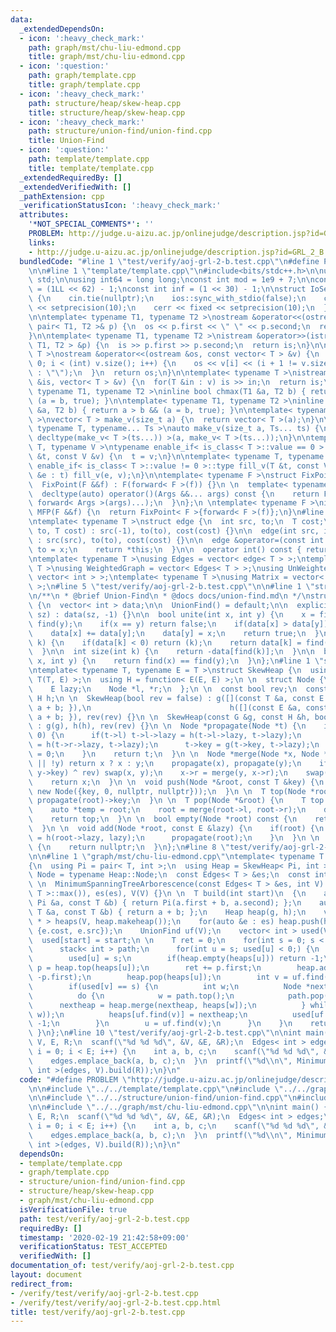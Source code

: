 ```yaml
---
data:
  _extendedDependsOn:
  - icon: ':heavy_check_mark:'
    path: graph/mst/chu-liu-edmond.cpp
    title: graph/mst/chu-liu-edmond.cpp
  - icon: ':question:'
    path: graph/template.cpp
    title: graph/template.cpp
  - icon: ':heavy_check_mark:'
    path: structure/heap/skew-heap.cpp
    title: structure/heap/skew-heap.cpp
  - icon: ':heavy_check_mark:'
    path: structure/union-find/union-find.cpp
    title: Union-Find
  - icon: ':question:'
    path: template/template.cpp
    title: template/template.cpp
  _extendedRequiredBy: []
  _extendedVerifiedWith: []
  _pathExtension: cpp
  _verificationStatusIcon: ':heavy_check_mark:'
  attributes:
    '*NOT_SPECIAL_COMMENTS*': ''
    PROBLEM: http://judge.u-aizu.ac.jp/onlinejudge/description.jsp?id=GRL_2_B
    links:
    - http://judge.u-aizu.ac.jp/onlinejudge/description.jsp?id=GRL_2_B
  bundledCode: "#line 1 \"test/verify/aoj-grl-2-b.test.cpp\"\n#define PROBLEM \"http://judge.u-aizu.ac.jp/onlinejudge/description.jsp?id=GRL_2_B\"\
    \n\n#line 1 \"template/template.cpp\"\n#include<bits/stdc++.h>\n\nusing namespace\
    \ std;\n\nusing int64 = long long;\nconst int mod = 1e9 + 7;\n\nconst int64 infll\
    \ = (1LL << 62) - 1;\nconst int inf = (1 << 30) - 1;\n\nstruct IoSetup {\n  IoSetup()\
    \ {\n    cin.tie(nullptr);\n    ios::sync_with_stdio(false);\n    cout << fixed\
    \ << setprecision(10);\n    cerr << fixed << setprecision(10);\n  }\n} iosetup;\n\
    \n\ntemplate< typename T1, typename T2 >\nostream &operator<<(ostream &os, const\
    \ pair< T1, T2 >& p) {\n  os << p.first << \" \" << p.second;\n  return os;\n\
    }\n\ntemplate< typename T1, typename T2 >\nistream &operator>>(istream &is, pair<\
    \ T1, T2 > &p) {\n  is >> p.first >> p.second;\n  return is;\n}\n\ntemplate< typename\
    \ T >\nostream &operator<<(ostream &os, const vector< T > &v) {\n  for(int i =\
    \ 0; i < (int) v.size(); i++) {\n    os << v[i] << (i + 1 != v.size() ? \" \"\
    \ : \"\");\n  }\n  return os;\n}\n\ntemplate< typename T >\nistream &operator>>(istream\
    \ &is, vector< T > &v) {\n  for(T &in : v) is >> in;\n  return is;\n}\n\ntemplate<\
    \ typename T1, typename T2 >\ninline bool chmax(T1 &a, T2 b) { return a < b &&\
    \ (a = b, true); }\n\ntemplate< typename T1, typename T2 >\ninline bool chmin(T1\
    \ &a, T2 b) { return a > b && (a = b, true); }\n\ntemplate< typename T = int64\
    \ >\nvector< T > make_v(size_t a) {\n  return vector< T >(a);\n}\n\ntemplate<\
    \ typename T, typename... Ts >\nauto make_v(size_t a, Ts... ts) {\n  return vector<\
    \ decltype(make_v< T >(ts...)) >(a, make_v< T >(ts...));\n}\n\ntemplate< typename\
    \ T, typename V >\ntypename enable_if< is_class< T >::value == 0 >::type fill_v(T\
    \ &t, const V &v) {\n  t = v;\n}\n\ntemplate< typename T, typename V >\ntypename\
    \ enable_if< is_class< T >::value != 0 >::type fill_v(T &t, const V &v) {\n  for(auto\
    \ &e : t) fill_v(e, v);\n}\n\ntemplate< typename F >\nstruct FixPoint : F {\n\
    \  FixPoint(F &&f) : F(forward< F >(f)) {}\n \n  template< typename... Args >\n\
    \  decltype(auto) operator()(Args &&... args) const {\n    return F::operator()(*this,\
    \ forward< Args >(args)...);\n  }\n};\n \ntemplate< typename F >\ninline decltype(auto)\
    \ MFP(F &&f) {\n  return FixPoint< F >{forward< F >(f)};\n}\n#line 1 \"graph/template.cpp\"\
    \ntemplate< typename T >\nstruct edge {\n  int src, to;\n  T cost;\n\n  edge(int\
    \ to, T cost) : src(-1), to(to), cost(cost) {}\n\n  edge(int src, int to, T cost)\
    \ : src(src), to(to), cost(cost) {}\n\n  edge &operator=(const int &x) {\n   \
    \ to = x;\n    return *this;\n  }\n\n  operator int() const { return to; }\n};\n\
    \ntemplate< typename T >\nusing Edges = vector< edge< T > >;\ntemplate< typename\
    \ T >\nusing WeightedGraph = vector< Edges< T > >;\nusing UnWeightedGraph = vector<\
    \ vector< int > >;\ntemplate< typename T >\nusing Matrix = vector< vector< T >\
    \ >;\n#line 5 \"test/verify/aoj-grl-2-b.test.cpp\"\n\n#line 1 \"structure/union-find/union-find.cpp\"\
    \n/**\n * @brief Union-Find\n * @docs docs/union-find.md\n */\nstruct UnionFind\
    \ {\n  vector< int > data;\n\n  UnionFind() = default;\n\n  explicit UnionFind(size_t\
    \ sz) : data(sz, -1) {}\n\n  bool unite(int x, int y) {\n    x = find(x), y =\
    \ find(y);\n    if(x == y) return false;\n    if(data[x] > data[y]) swap(x, y);\n\
    \    data[x] += data[y];\n    data[y] = x;\n    return true;\n  }\n\n  int find(int\
    \ k) {\n    if(data[k] < 0) return (k);\n    return data[k] = find(data[k]);\n\
    \  }\n\n  int size(int k) {\n    return -data[find(k)];\n  }\n\n  bool same(int\
    \ x, int y) {\n    return find(x) == find(y);\n  }\n};\n#line 1 \"structure/heap/skew-heap.cpp\"\
    \ntemplate< typename T, typename E = T >\nstruct SkewHeap {\n  using G = function<\
    \ T(T, E) >;\n  using H = function< E(E, E) >;\n \n  struct Node {\n    T key;\n\
    \    E lazy;\n    Node *l, *r;\n  };\n \n  const bool rev;\n  const G g;\n  const\
    \ H h;\n \n  SkewHeap(bool rev = false) : g([](const T &a, const E &b) { return\
    \ a + b; }),\n                               h([](const E &a, const E &b) { return\
    \ a + b; }), rev(rev) {}\n \n  SkewHeap(const G &g, const H &h, bool rev = false)\
    \ : g(g), h(h), rev(rev) {}\n \n  Node *propagate(Node *t) {\n    if(t->lazy !=\
    \ 0) {\n      if(t->l) t->l->lazy = h(t->l->lazy, t->lazy);\n      if(t->r) t->r->lazy\
    \ = h(t->r->lazy, t->lazy);\n      t->key = g(t->key, t->lazy);\n      t->lazy\
    \ = 0;\n    }\n    return t;\n  }\n \n  Node *merge(Node *x, Node *y) {\n    if(!x\
    \ || !y) return x ? x : y;\n    propagate(x), propagate(y);\n    if((x->key >\
    \ y->key) ^ rev) swap(x, y);\n    x->r = merge(y, x->r);\n    swap(x->l, x->r);\n\
    \    return x;\n  }\n \n  void push(Node *&root, const T &key) {\n    root = merge(root,\
    \ new Node({key, 0, nullptr, nullptr}));\n  }\n \n  T top(Node *root) {\n    return\
    \ propagate(root)->key;\n  }\n \n  T pop(Node *&root) {\n    T top = propagate(root)->key;\n\
    \    auto *temp = root;\n    root = merge(root->l, root->r);\n    delete temp;\n\
    \    return top;\n  }\n \n  bool empty(Node *root) const {\n    return !root;\n\
    \  }\n \n  void add(Node *root, const E &lazy) {\n    if(root) {\n      root->lazy\
    \ = h(root->lazy, lazy);\n      propagate(root);\n    }\n  }\n \n  Node *makeheap()\
    \ {\n    return nullptr;\n  }\n};\n#line 8 \"test/verify/aoj-grl-2-b.test.cpp\"\
    \n\n#line 1 \"graph/mst/chu-liu-edmond.cpp\"\ntemplate< typename T >\nstruct MinimumSpanningTreeArborescence\n\
    {\n  using Pi = pair< T, int >;\n  using Heap = SkewHeap< Pi, int >;\n  using\
    \ Node = typename Heap::Node;\n  const Edges< T > &es;\n  const int V;\n  T INF;\n\
    \ \n  MinimumSpanningTreeArborescence(const Edges< T > &es, int V) :\n      INF(numeric_limits<\
    \ T >::max()), es(es), V(V) {}\n \n  T build(int start)\n  {\n    auto g = [](const\
    \ Pi &a, const T &b) { return Pi(a.first + b, a.second); };\n    auto h = [](const\
    \ T &a, const T &b) { return a + b; };\n    Heap heap(g, h);\n    vector< Node\
    \ * > heaps(V, heap.makeheap());\n    for(auto &e : es) heap.push(heaps[e.to],\
    \ {e.cost, e.src});\n    UnionFind uf(V);\n    vector< int > used(V, -1);\n  \
    \  used[start] = start;\n \n    T ret = 0;\n    for(int s = 0; s < V; s++) {\n\
    \      stack< int > path;\n      for(int u = s; used[u] < 0;) {\n        path.push(u);\n\
    \        used[u] = s;\n        if(heap.empty(heaps[u])) return -1;\n        auto\
    \ p = heap.top(heaps[u]);\n        ret += p.first;\n        heap.add(heaps[u],\
    \ -p.first);\n        heap.pop(heaps[u]);\n        int v = uf.find(p.second);\n\
    \        if(used[v] == s) {\n          int w;\n          Node *nextheap = heap.makeheap();\n\
    \          do {\n            w = path.top();\n            path.pop();\n      \
    \      nextheap = heap.merge(nextheap, heaps[w]);\n          } while(uf.unite(v,\
    \ w));\n          heaps[uf.find(v)] = nextheap;\n          used[uf.find(v)] =\
    \ -1;\n        }\n        u = uf.find(v);\n      }\n    }\n    return ret;\n \
    \ }\n};\n#line 10 \"test/verify/aoj-grl-2-b.test.cpp\"\n\nint main() {\n  int\
    \ V, E, R;\n  scanf(\"%d %d %d\", &V, &E, &R);\n  Edges< int > edges;\n  for(int\
    \ i = 0; i < E; i++) {\n    int a, b, c;\n    scanf(\"%d %d %d\", &a, &b, &c);\n\
    \    edges.emplace_back(a, b, c);\n  }\n  printf(\"%d\\n\", MinimumSpanningTreeArborescence<\
    \ int >(edges, V).build(R));\n}\n"
  code: "#define PROBLEM \"http://judge.u-aizu.ac.jp/onlinejudge/description.jsp?id=GRL_2_B\"\
    \n\n#include \"../../template/template.cpp\"\n#include \"../../graph/template.cpp\"\
    \n\n#include \"../../structure/union-find/union-find.cpp\"\n#include \"../../structure/heap/skew-heap.cpp\"\
    \n\n#include \"../../graph/mst/chu-liu-edmond.cpp\"\n\nint main() {\n  int V,\
    \ E, R;\n  scanf(\"%d %d %d\", &V, &E, &R);\n  Edges< int > edges;\n  for(int\
    \ i = 0; i < E; i++) {\n    int a, b, c;\n    scanf(\"%d %d %d\", &a, &b, &c);\n\
    \    edges.emplace_back(a, b, c);\n  }\n  printf(\"%d\\n\", MinimumSpanningTreeArborescence<\
    \ int >(edges, V).build(R));\n}\n"
  dependsOn:
  - template/template.cpp
  - graph/template.cpp
  - structure/union-find/union-find.cpp
  - structure/heap/skew-heap.cpp
  - graph/mst/chu-liu-edmond.cpp
  isVerificationFile: true
  path: test/verify/aoj-grl-2-b.test.cpp
  requiredBy: []
  timestamp: '2020-02-19 21:42:58+09:00'
  verificationStatus: TEST_ACCEPTED
  verifiedWith: []
documentation_of: test/verify/aoj-grl-2-b.test.cpp
layout: document
redirect_from:
- /verify/test/verify/aoj-grl-2-b.test.cpp
- /verify/test/verify/aoj-grl-2-b.test.cpp.html
title: test/verify/aoj-grl-2-b.test.cpp
---
```

